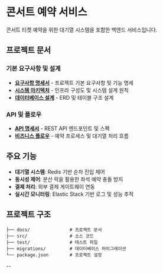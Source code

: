 # 콘서트 예약 서비스

콘서트 티켓 예약을 위한 대기열 시스템을 포함한 백엔드 서비스입니다.

## 프로젝트 문서

### 기본 요구사항 및 설계

- **[요구사항 명세서](./docs/요구사항.md)** - 프로젝트 기본 요구사항 및 기능 명세
- **[시스템 아키텍처](./docs/architecture.md)** - 인프라 구성도 및 시스템 설계 원칙
- **[데이터베이스 설계](./docs/erd.md)** - ERD 및 테이블 구조 설계

### API 및 플로우

- **[API 명세서](./docs/api-spec.md)** - REST API 엔드포인트 및 스펙
- **[비즈니스 플로우](./docs/flow.md)** - 예약 프로세스 및 대기열 처리 흐름

## 주요 기능

- **대기열 시스템**: Redis 기반 순차 진입 제어
- **동시성 제어**: 분산 락을 활용한 좌석 예약 충돌 방지
- **결제 처리**: 외부 결제 게이트웨이 연동
- **실시간 모니터링**: Elastic Stack 기반 로그 및 성능 추적

## 프로젝트 구조

```
├── docs/               # 프로젝트 문서
├── src/                # 소스 코드
├── test/               # 테스트 파일
├── migrations/         # 데이터베이스 마이그레이션
└── package.json        # 프로젝트 설정
```

--
